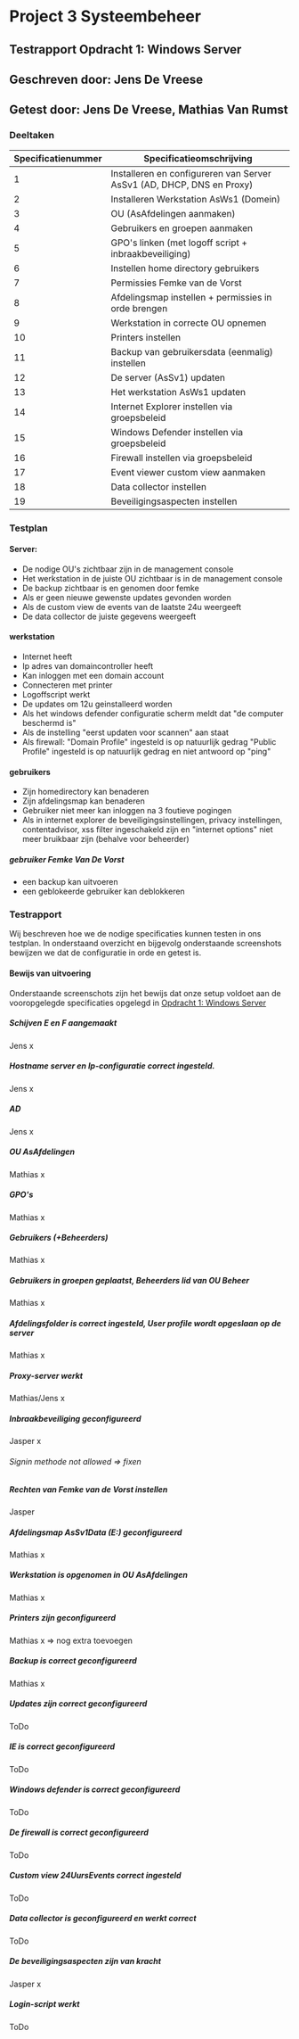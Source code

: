 # Project 3 Systeembeheer

## Testrapport Opdracht 1: Windows Server
## Geschreven door: Jens De Vreese
## Getest door: Jens De Vreese, Mathias Van Rumst


### Deeltaken
| Specificatienummer | Specificatieomschrijving                                              |
|--------------------|-----------------------------------------------------------------------|
| 1                  | Installeren en configureren van Server AsSv1 (AD, DHCP, DNS en Proxy) |
| 2                  | Installeren Werkstation AsWs1 (Domein)                                |
| 3                  | OU (AsAfdelingen aanmaken)                                            |
| 4                  | Gebruikers en groepen aanmaken                                        |
| 5                  | GPO's linken (met logoff script + inbraakbeveiliging)                 |
| 6                  | Instellen home directory gebruikers                                   |
| 7                  | Permissies Femke van de Vorst                                         |
| 8                  | Afdelingsmap instellen + permissies in orde brengen                   |
| 9                  | Werkstation in correcte OU opnemen                                    |
| 10                 | Printers instellen                                                    |
| 11                 | Backup van gebruikersdata (eenmalig) instellen                        |
| 12                 | De server (AsSv1) updaten                                             |
| 13                 | Het werkstation AsWs1 updaten                                         |
| 14                 | Internet Explorer instellen via groepsbeleid                          |
| 15                 | Windows Defender instellen via groepsbeleid                           |
| 16                 | Firewall instellen via groepsbeleid                                   |
| 17                 | Event viewer custom view aanmaken                                     |
| 18                 | Data collector instellen                                              |
| 19                 | Beveiligingsaspecten instellen                                        |

### Testplan
#### Server:
- De nodige OU's zichtbaar zijn in de management console
- Het werkstation in de juiste OU zichtbaar is in de management console
- De backup zichtbaar is en genomen door femke
- Als er geen nieuwe gewenste updates gevonden worden
- Als de custom view de events van de laatste 24u weergeeft
- De data collector de juiste gegevens weergeeft

#### werkstation
- Internet heeft
- Ip adres van domaincontroller heeft
- Kan inloggen met een domain account
- Connecteren met printer
- Logoffscript werkt
- De updates om 12u geinstalleerd worden
- Als het windows defender configuratie scherm meldt dat "de computer beschermd is"
- Als de instelling "eerst updaten voor scannen" aan staat
- Als firewall:
"Domain Profile" ingesteld is op natuurlijk gedrag
"Public Profile" ingesteld is op natuurlijk gedrag en niet antwoord op "ping"

#### gebruikers
- Zijn homedirectory kan benaderen
- Zijn afdelingsmap kan benaderen
- Gebruiker niet meer kan inloggen na 3 foutieve pogingen
- Als in internet explorer de beveiligingsinstellingen, privacy instellingen, content­advisor, xss filter ingeschakeld zijn en "internet options" niet meer bruikbaar zijn (behalve voor beheerder)

##### gebruiker Femke Van De Vorst
- een backup kan uitvoeren
- een geblokeerde gebruiker kan deblokkeren

### Testrapport

Wij beschreven hoe we de nodige specificaties kunnen testen in ons testplan.
In onderstaand overzicht en bijgevolg onderstaande screenshots bewijzen we dat de configuratie in orde en getest is.

#### Bewijs van uitvoering

Onderstaande screenschots zijn het bewijs dat onze setup voldoet aan de vooropgelegde specificaties opgelegd in [Opdracht 1: Windows Server](ops3-g07/Windows/Opgave/Opdracht_project_systeembeheer_-_Windows_Server_2012_deployment_met_Powershell.pdf)

##### Schijven E en F aangemaakt
Jens x
##### Hostname server en Ip-configuratie correct ingesteld.
Jens x
##### AD
Jens x
##### OU AsAfdelingen
Mathias x
##### GPO's 
Mathias x
##### Gebruikers (+Beheerders)
Mathias x
##### Gebruikers in groepen geplaatst, Beheerders lid van OU Beheer 
Mathias x
##### Afdelingsfolder is correct ingesteld, User profile wordt opgeslaan op de server
Mathias x
##### Proxy-server werkt
Mathias/Jens x
##### Inbraakbeveiliging geconfigureerd 
Jasper x
###### Signin methode not allowed => fixen

##### Rechten van Femke van de Vorst instellen
Jasper
##### Afdelingsmap AsSv1Data (E:) geconfigureerd 
Mathias x
##### Werkstation is opgenomen in OU AsAfdelingen
Mathias x
##### Printers zijn geconfigureerd
Mathias x
=> nog extra toevoegen 
##### Backup is correct geconfigureerd
Mathias x
##### Updates zijn correct geconfigureerd
ToDo
##### IE is correct geconfigureerd
ToDo
##### Windows defender is correct geconfigureerd
ToDo
##### De firewall is correct geconfigureerd
ToDo
##### Custom view 24UursEvents correct ingesteld
ToDo
##### Data collector is geconfigureerd en werkt correct
ToDo
##### De beveiligingsaspecten zijn van kracht
Jasper x
##### Login-script werkt
ToDo
